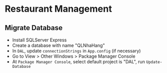 # Restaurant Management

## Migrate Database
- Install SQLServer Express
- Create a database with name "QLNhaHang"
- In `DAL`, update `connectionStrings` in `App.config` (if necessary)
- Go to View > Other Windows > Package Manager Console
- At `Package Manager Console`, select default project is "DAL", run `Update-Database`
